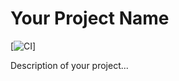 # Your Project Name

[![CI](https://github.com/gnmeyer/5.5.5/blob/main/.github/workflows/simple-workflow.yml)]

Description of your project...
